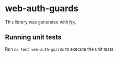 # web-auth-guards

This library was generated with [Nx](https://nx.dev).

## Running unit tests

Run `nx test web-auth-guards` to execute the unit tests.
